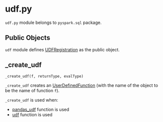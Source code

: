 # udf.py

`udf.py` module belongs to `pyspark.sql` package.

## <span id="all"> Public Objects

`udf` module defines [UDFRegistration](../../UDFRegistration.md) as the public object.

## <span id="_create_udf"> _create_udf

```python
_create_udf(f, returnType, evalType)
```

`_create_udf` creates an [UserDefinedFunction](../../UserDefinedFunction.md) (with the name of the object to be the name of function `f`).

`_create_udf` is used when:

* [pandas_udf](../../functions.md#pandas_udf) function is used
* [udf](functions.md#udf) function is used
